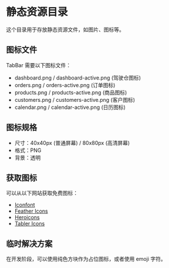 # 静态资源目录

这个目录用于存放静态资源文件，如图片、图标等。

## 图标文件

TabBar 需要以下图标文件：

- dashboard.png / dashboard-active.png (驾驶仓图标)
- orders.png / orders-active.png (订单图标)  
- products.png / products-active.png (商品图标)
- customers.png / customers-active.png (客户图标)
- calendar.png / calendar-active.png (日历图标)

## 图标规格

- 尺寸：40x40px (普通屏幕) / 80x80px (高清屏幕)
- 格式：PNG
- 背景：透明

## 获取图标

可以从以下网站获取免费图标：
- [Iconfont](https://www.iconfont.cn/)
- [Feather Icons](https://feathericons.com/)
- [Heroicons](https://heroicons.com/)
- [Tabler Icons](https://tabler-icons.io/)

## 临时解决方案

在开发阶段，可以使用纯色方块作为占位图标，或者使用 emoji 字符。